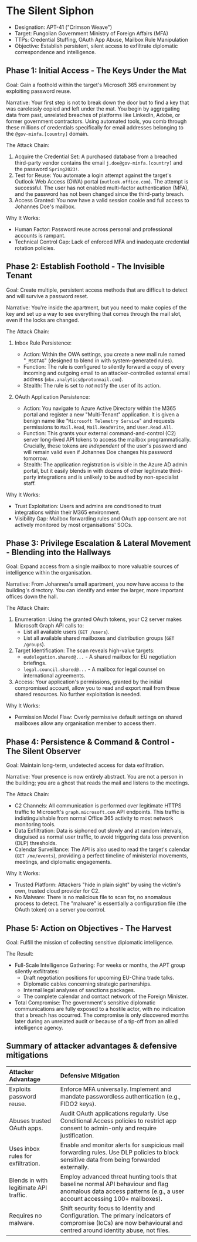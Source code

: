 # The Silent Siphon

* Designation: APT-41 ("Crimson Weave")
* Target: Fungolian Government Ministry of Foreign Affairs (MFA)
* TTPs: Credential Stuffing, OAuth App Abuse, Mailbox Rule Manipulation
* Objective: Establish persistent, silent access to exfiltrate diplomatic correspondence and intelligence.

## Phase 1: Initial Access - The Keys Under the Mat

Goal: Gain a foothold within the target's Microsoft 365 environment by exploiting password reuse.

Narrative: Your first step is not to break down the door but to find a key that was carelessly copied and left under the mat. You begin by aggregating data from past, unrelated breaches of platforms like LinkedIn, Adobe, or former government contractors. Using automated tools, you comb through these millions of credentials specifically for email addresses belonging to the `@gov-minfa.[country]` domain.

The Attack Chain:

1.  Acquire the Credential Set: A purchased database from a breached third-party vendor contains the email `j.doe@gov-minfa.[country]` and the password `Spring2023!`.
2.  Test for Reuse: You automate a login attempt against the target's Outlook Web Access (OWA) portal (`outlook.office.com`). The attempt is successful. The user has not enabled multi-factor authentication (MFA), and the password has not been changed since the third-party breach.
3.  Access Granted: You now have a valid session cookie and full access to Johannes Doe's mailbox.

Why It Works:
*   Human Factor: Password reuse across personal and professional accounts is rampant.
*   Technical Control Gap: Lack of enforced MFA and inadequate credential rotation policies.

## Phase 2: Establish Foothold - The Invisible Tenant

Goal: Create multiple, persistent access methods that are difficult to detect and will survive a password reset.

Narrative: You're inside the apartment, but you need to make copies of the key and set up a way to see everything that comes through the mail slot, even if the locks are changed.

The Attack Chain:

1.  Inbox Rule Persistence:
    *   Action: Within the OWA settings, you create a new mail rule named "`_MSGTAG`" (designed to blend in with system-generated rules).
    *   Function: The rule is configured to silently forward a copy of every incoming and outgoing email to an attacker-controlled external email address (`mbx.analytics@protonmail.com`).
    *   Stealth: The rule is set to *not* notify the user of its action.

2.  OAuth Application Persistence:
    *   Action: You navigate to Azure Active Directory within the M365 portal and register a new "Multi-Tenant" application. It is given a benign name like "`Microsoft Telemetry Service`" and requests permissions to `Mail.Read`, `Mail.ReadWrite`, and `User.Read.All`.
    *   Function: This grants your external command-and-control (C2) server long-lived API tokens to access the mailbox programmatically. Crucially, these tokens are *independent* of the user's password and will remain valid even if Johannes Doe changes his password tomorrow.
    *   Stealth: The application registration is visible in the Azure AD admin portal, but it easily blends in with dozens of other legitimate third-party integrations and is unlikely to be audited by non-specialist staff.

Why It Works:
*   Trust Exploitation: Users and admins are conditioned to trust integrations within their M365 environment.
*   Visibility Gap: Mailbox forwarding rules and OAuth app consent are not actively monitored by most organisations' SOCs.

## Phase 3: Privilege Escalation & Lateral Movement - Blending into the Hallways

Goal: Expand access from a single mailbox to more valuable sources of intelligence within the organisation.

Narrative: From Johannes's small apartment, you now have access to the building's directory. You can identify and enter the larger, more important offices down the hall.

The Attack Chain:

1.  Enumeration: Using the granted OAuth tokens, your C2 server makes Microsoft Graph API calls to:
    *   List all available users (`GET /users`).
    *   List all available shared mailboxes and distribution groups (`GET /groups`).
2.  Target Identification: The scan reveals high-value targets:
    *   `eudelegation.shared@...` - A shared mailbox for EU negotiation briefings.
    *   `legal.council.shared@...` - A mailbox for legal counsel on international agreements.
3.  Access: Your application's permissions, granted by the initial compromised account, allow you to read and export mail from these shared resources. No further exploitation is needed.

Why It Works:
*   Permission Model Flaw: Overly permissive default settings on shared mailboxes allow any organisation member to access them.

## Phase 4: Persistence & Command & Control - The Silent Observer

Goal: Maintain long-term, undetected access for data exfiltration.

Narrative: Your presence is now entirely abstract. You are not a person in the building; you are a ghost that reads the mail and listens to the meetings.

The Attack Chain:

*   C2 Channels: All communication is performed over legitimate HTTPS traffic to Microsoft's `graph.microsoft.com` API endpoints. This traffic is indistinguishable from normal Office 365 activity to most network monitoring tools.
*   Data Exfiltration: Data is siphoned out slowly and at random intervals, disguised as normal user traffic, to avoid triggering data loss prevention (DLP) thresholds.
*   Calendar Surveillance: The API is also used to read the target's calendar (`GET /me/events`), providing a perfect timeline of ministerial movements, meetings, and diplomatic engagements.

Why It Works:
*   Trusted Platform: Attackers "hide in plain sight" by using the victim's own, trusted cloud provider for C2.
*   No Malware: There is no malicious file to scan for, no anomalous process to detect. The "malware" is essentially a configuration file (the OAuth token) on a server you control.

## Phase 5: Action on Objectives - The Harvest

Goal: Fulfill the mission of collecting sensitive diplomatic intelligence.

The Result:
*   Full-Scale Intelligence Gathering: For weeks or months, the APT group silently exfiltrates:
    *   Draft negotiation positions for upcoming EU-China trade talks.
    *   Diplomatic cables concerning strategic partnerships.
    *   Internal legal analyses of sanctions packages.
    *   The complete calendar and contact network of the Foreign Minister.
*   Total Compromise: The government's sensitive diplomatic communications are fully exposed to a hostile actor, with no indication that a breach has occurred. The compromise is only discovered months later during an unrelated audit or because of a tip-off from an allied intelligence agency.

## Summary of attacker advantages & defensive mitigations

| Attacker Advantage                     | Defensive Mitigation                                                                                                                                              |
|:---------------------------------------|:------------------------------------------------------------------------------------------------------------------------------------------------------------------|
| Exploits password reuse.               | Enforce MFA universally. Implement and mandate passwordless authentication (e.g., FIDO2 keys).                                                                    |
| Abuses trusted OAuth apps.             | Audit OAuth applications regularly. Use Conditional Access policies to restrict app consent to admin-only and require justification.                              |
| Uses inbox rules for exfiltration.     | Enable and monitor alerts for suspicious mail forwarding rules. Use DLP policies to block sensitive data from being forwarded externally.                         |
| Blends in with legitimate API traffic. | Employ advanced threat hunting tools that baseline normal API behaviour and flag anomalous data access patterns (e.g., a user account accessing 100+ mailboxes).  |
| Requires no malware.                   | Shift security focus to Identity and Configuration. The primary indicators of compromise (IoCs) are now behavioural and centred around identity abuse, not files. |
